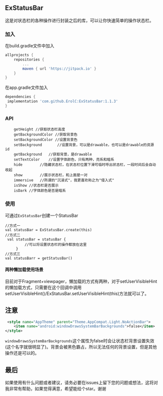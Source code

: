 ## ExStatusBar
这是对状态栏的各种操作进行封装之后的库，可以让你快速简单的操作状态栏。

### 加入
在build.gradle文件中加入
```gradle
allprojects {
    repositories {
        ...
        maven { url 'https://jitpack.io' }
    }
}

```
在app.gradle文件加入
```gradle
dependencies {
 implementation 'com.github.ErolC:ExStatusBar:1.1.3'
}
```
### API
```
    getHeight //获取状态栏高度
    getBackgroundColor //获取背景色
    setBackgroundColor //设置背景色
    setBackground       //设置背景，可以是drawable，也可以是drawable的资源id
    getBackground   //获取背景，是drawable
    setTextColor    //设置字体颜色，只有两种，亮系和暗系
    hide        //隐藏状态栏，在状态栏位置下滑可临时呼出状态栏，一段时间后会自动收起
    show        //展示状态栏，和上面是一对
    immersive   //所谓的"沉浸式"，我更喜欢称之为"侵入式"
    isShow //状态栏是否展示
    isDark //字体颜色是否是暗系
```
### 使用
可通过`ExStatusBar`创建一个StatusBar
```
//方式一
val statusBar = ExStatusBar.create(this)
//方式二
 val statusBar = statusBar {
         //可以将设置状态栏的操作都放在这里
     }
//方式三
val statusBarr = getStatusBar()
```
#### 两种懒加载使用场景
目前对于Fragment+viewpager，懒加载的方式有两种，对于setUserVisibleHint的懒加载方式，只需要在这个回调中调用setUserVisibleHint()/ExStatusBar.setUserVisibleHint(this)方法就可以了。

## 注意
```xml
 <style name="AppTheme" parent="Theme.AppCompat.Light.NoActionBar">
    <item name="android:windowDrawsSystemBarBackgrounds">false</item>
</style>
```
`windowDrawsSystemBarBackgrounds`这个属性为false时会让状态栏背景设置失效(这个名字就很明显了)。背景会被黑色霸占，所以无法任何的背景设置，但是其他操作还是可以的。

## 最后
如果使用有什么问题或者建议，请务必要在issues上留下您的问题或想法，这将对我非常有帮助，如果觉得满意，希望能给个star。谢谢